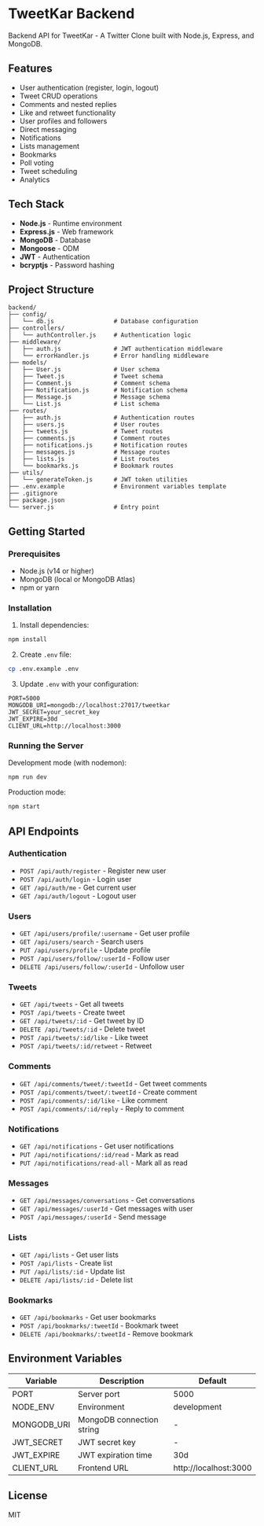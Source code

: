 # TweetKar Backend

Backend API for TweetKar - A Twitter Clone built with Node.js, Express, and MongoDB.

## Features

- User authentication (register, login, logout)
- Tweet CRUD operations
- Comments and nested replies
- Like and retweet functionality
- User profiles and followers
- Direct messaging
- Notifications
- Lists management
- Bookmarks
- Poll voting
- Tweet scheduling
- Analytics

## Tech Stack

- **Node.js** - Runtime environment
- **Express.js** - Web framework
- **MongoDB** - Database
- **Mongoose** - ODM
- **JWT** - Authentication
- **bcryptjs** - Password hashing

## Project Structure

```
backend/
├── config/
│   └── db.js                 # Database configuration
├── controllers/
│   └── authController.js     # Authentication logic
├── middleware/
│   ├── auth.js               # JWT authentication middleware
│   └── errorHandler.js       # Error handling middleware
├── models/
│   ├── User.js               # User schema
│   ├── Tweet.js              # Tweet schema
│   ├── Comment.js            # Comment schema
│   ├── Notification.js       # Notification schema
│   ├── Message.js            # Message schema
│   └── List.js               # List schema
├── routes/
│   ├── auth.js               # Authentication routes
│   ├── users.js              # User routes
│   ├── tweets.js             # Tweet routes
│   ├── comments.js           # Comment routes
│   ├── notifications.js      # Notification routes
│   ├── messages.js           # Message routes
│   ├── lists.js              # List routes
│   └── bookmarks.js          # Bookmark routes
├── utils/
│   └── generateToken.js      # JWT token utilities
├── .env.example              # Environment variables template
├── .gitignore
├── package.json
└── server.js                 # Entry point
```

## Getting Started

### Prerequisites

- Node.js (v14 or higher)
- MongoDB (local or MongoDB Atlas)
- npm or yarn

### Installation

1. Install dependencies:
```bash
npm install
```

2. Create `.env` file:
```bash
cp .env.example .env
```

3. Update `.env` with your configuration:
```env
PORT=5000
MONGODB_URI=mongodb://localhost:27017/tweetkar
JWT_SECRET=your_secret_key
JWT_EXPIRE=30d
CLIENT_URL=http://localhost:3000
```

### Running the Server

Development mode (with nodemon):
```bash
npm run dev
```

Production mode:
```bash
npm start
```

## API Endpoints

### Authentication
- `POST /api/auth/register` - Register new user
- `POST /api/auth/login` - Login user
- `GET /api/auth/me` - Get current user
- `GET /api/auth/logout` - Logout user

### Users
- `GET /api/users/profile/:username` - Get user profile
- `GET /api/users/search` - Search users
- `PUT /api/users/profile` - Update profile
- `POST /api/users/follow/:userId` - Follow user
- `DELETE /api/users/follow/:userId` - Unfollow user

### Tweets
- `GET /api/tweets` - Get all tweets
- `POST /api/tweets` - Create tweet
- `GET /api/tweets/:id` - Get tweet by ID
- `DELETE /api/tweets/:id` - Delete tweet
- `POST /api/tweets/:id/like` - Like tweet
- `POST /api/tweets/:id/retweet` - Retweet

### Comments
- `GET /api/comments/tweet/:tweetId` - Get tweet comments
- `POST /api/comments/tweet/:tweetId` - Create comment
- `POST /api/comments/:id/like` - Like comment
- `POST /api/comments/:id/reply` - Reply to comment

### Notifications
- `GET /api/notifications` - Get user notifications
- `PUT /api/notifications/:id/read` - Mark as read
- `PUT /api/notifications/read-all` - Mark all as read

### Messages
- `GET /api/messages/conversations` - Get conversations
- `GET /api/messages/:userId` - Get messages with user
- `POST /api/messages/:userId` - Send message

### Lists
- `GET /api/lists` - Get user lists
- `POST /api/lists` - Create list
- `PUT /api/lists/:id` - Update list
- `DELETE /api/lists/:id` - Delete list

### Bookmarks
- `GET /api/bookmarks` - Get user bookmarks
- `POST /api/bookmarks/:tweetId` - Bookmark tweet
- `DELETE /api/bookmarks/:tweetId` - Remove bookmark

## Environment Variables

| Variable | Description | Default |
|----------|-------------|---------|
| PORT | Server port | 5000 |
| NODE_ENV | Environment | development |
| MONGODB_URI | MongoDB connection string | - |
| JWT_SECRET | JWT secret key | - |
| JWT_EXPIRE | JWT expiration time | 30d |
| CLIENT_URL | Frontend URL | http://localhost:3000 |

## License

MIT
